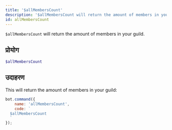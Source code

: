 ```yaml
---
title: '$allMembersCount'
description: '$allMembersCount will return the amount of members in your guild.'
id: allMembersCount
---
```


`$allMembersCount` will return the amount of members in your guild.

## प्रोयोग

```php
$allMembersCount
```

## उदाहरण

This will return the amount of members in your guild:

```javascript
bot.command({
    name: 'allMembersCount',
    code: `
  $allMembersCount
  `
});
```